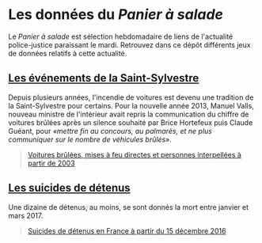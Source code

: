 # Les données du *Panier à salade*

Le *Panier à salade* est sélection hebdomadaire de liens de l'actualité police-justice paraissant le mardi. Retrouvez dans ce dépôt différents jeux de données relatifs à cette actualité.

## [Les événements de la Saint-Sylvestre](./saint-sylvestre.csv)

Depuis plusieurs années, l'incendie de voitures est devenu une tradition de la Saint-Sylvestre pour certains. Pour la nouvelle année 2013, Manuel Valls, nouveau ministre de l'intérieur avait repris la communication du chiffre de voitures brûlées après un silence souhaité par Brice Hortefeux puis Claude Guéant, pour *«mettre fin au concours, au palmarès, et ne plus communiquer sur le nombre de véhicules brûlés»*.

> [Voitures brûlées, mises à feu directes et personnes interpellées à partir de 2003](./saint-sylvestre.csv)

## [Les suicides de détenus](./suicides-detenus.csv)

Une dizaine de détenus, au moins, se sont donnés la mort entre janvier et mars 2017.

> [Suicides de détenus en France à partir du 15 décembre 2016](./suicides-detenus.csv)